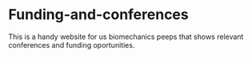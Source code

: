 # Funding-and-conferences
This is a handy website for us biomechanics peeps that shows relevant conferences and funding oportunities. 
